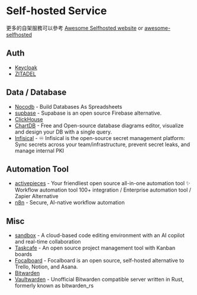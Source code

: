 # Self-hosted Service

更多的自架服務可以參考 [Awesome Selfhosted website](https://awesome-selfhosted.net/) or [awesome-selfhosted](https://github.com/awesome-selfhosted/awesome-selfhosted)

## Auth

- [Keycloak](https://www.keycloak.org/)
- [ZITADEL](https://zitadel.com/)

## Data / Database

- [Nocodb](https://nocodb.com/) - Build Databases As Spreadsheets
- [supbase](https://supabase.com/) - Supabase is an open source Firebase alternative.
- [ClickHouse](https://clickhouse.com/)
- [ChartDB](https://github.com/chartdb/chartdb) - Free and Open-source database diagrams editor, visualize and design your DB with a single query.
- [Infisical](https://infisical.com/) - ♾ Infisical is the open-source secret management platform: Sync secrets across your team/infrastructure, prevent secret leaks, and manage internal PKI

## Automation Tool

- [activepieces](https://www.activepieces.com/) - Your friendliest open source all-in-one automation tool ✨ Workflow automation tool 100+ integration / Enterprise automation tool / Zapier Alternative
- [n8n](https://n8n.io/) - Secure, AI-native workflow automation

## Misc

- [sandbox](https://github.com/ishaan1013/sandbox) - A cloud-based code editing environment with an AI copilot and real-time collaboration
- [Taskcafe](https://github.com/JordanKnott/taskcafe) - An open source project management tool with Kanban boards
- [Focalboard](https://github.com/mattermost-community/focalboard) - Focalboard is an open source, self-hosted alternative to Trello, Notion, and Asana.
- [Bitwarden](https://bitwarden.com/)
- [Vaultwarden](https://github.com/dani-garcia/vaultwarden) - Unofficial Bitwarden compatible server written in Rust, formerly known as bitwarden_rs
